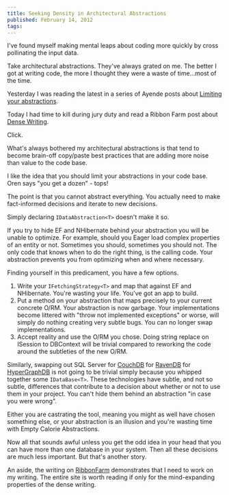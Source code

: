 ```yaml
---
title: Seeking Density in Architectural Abstractions
published: February 14, 2012
tags: 
---
```


I've found myself making mental leaps about coding more quickly by cross pollinating the input data.

Take architectural abstractions. They've always grated on me. The better I got at writing code, the more I thought they were a waste of time...most of the time.

Yesterday I was reading the latest in a series of Ayende posts about [Limiting your abstractions][limiting abstractions].

Today I had time to kill during jury duty and read a Ribbon Farm post about [Dense Writing][dense writing].

Click.

What's always bothered my architectural abstractions is that tend to become brain-off copy/paste best practices that are adding more noise than value to the code base.

I like the idea that you should limit your abstractions in your code base. Oren says "you get a dozen" - tops!

The point is that you cannot abstract everything. You actually need to make fact-informed decisions and iterate to new decisions.

Simply declaring `IDataAbstraction<T>` doesn't make it so.

If you try to hide EF and NHibernate behind your abstraction you will be unable to optimize. For example, should you Eager load complex properties of an entity or not. Sometimes you should, sometimes you should not. The only code that knows when to do the right thing, is the calling code. Your abstraction prevents you from optimizing when and where necessary.

Finding yourself in this predicament, you have a few options.

1. Write your `IFetchingStrategy<T>` and map that against EF and NHibernate. You're wasting your life. You've got an app to build.
2. Put a method on your abstraction that maps precisely to your current concrete O/RM. Your abstraction is now garbage. Your implementations become littered with "throw not implemented exceptions" or worse, will simply do nothing creating very subtle bugs. You can no longer swap implementations.
3. Accept reality and use the O/RM you chose. Doing string replace on ISession to DBContext will be trivial compared to reworking the code around the subtleties of the new O/RM.

Similarly, swapping out SQL Server for [CouchDB] for [RavenDB] for [HyperGraphDB] is not going to be trivial simply because you whipped together some `IDataBase<T>`. These technologies have subtle, and not so subtle, differences that contribute to a decision about whether or not to use them in your project. You can't hide them behind an abstraction "in case you were wrong".

Either you are castrating the tool, meaning you might as well have chosen something else, or your abstraction is an illusion and you're wasting time with Empty Calorie Abstractions.

Now all that sounds awful unless you get the odd idea in your head that you can have more than one database in your system. Then all these decisions are much less important. But that's another story.

An aside, the writing on [RibbonFarm] demonstrates that I need to work on my writing. The entire site is worth reading if only for the mind-expanding properties of the dense writing.

[limiting abstractions]:http://ayende.com/blog/153889/limit-your-abstractions-analyzing-a-ddd-application
[dense writing]: http://www.ribbonfarm.com/2012/01/11/seeking-density-in-the-gonzo-theater/
[RibbonFarm]: http://www.ribbonfarm.com/
[CouchDB]: http://couchdb.apache.org/
[RavenDB]: http://ravendb.net/
[HyperGraphDB]: http://www.hypergraphdb.org/index
